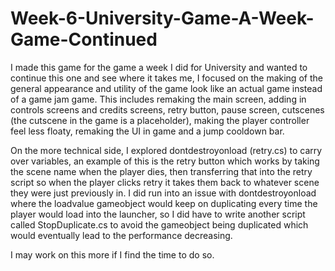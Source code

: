 # Week-6-University-Game-A-Week-Game-Continued

I made this game for the game a week I did for University and wanted to continue this one and see where it takes me, I focused on the making of the general appearance and utility of the game look like an actual game instead of a game jam game. This includes remaking the main screen, adding in controls screens and credits screens, retry button, pause screen, cutscenes (the cutscene in the game is a placeholder), making the player controller feel less floaty, remaking the UI in game and a jump cooldown bar.

On the more technical side, I explored dontdestroyonload (retry.cs) to carry over variables, an example of this is the retry button which works by taking the scene name when the player dies, then transferring that into the retry script so when the player clicks retry it takes them back to whatever scene they were just previously in. I did run into an issue with dontdestroyonload where the loadvalue gameobject would keep on duplicating every time the player would load into the launcher, so I did have to write another script called StopDuplicate.cs to avoid the gameobject being duplicated which would eventually lead to the performance decreasing.

I may work on this more if I find the time to do so.

